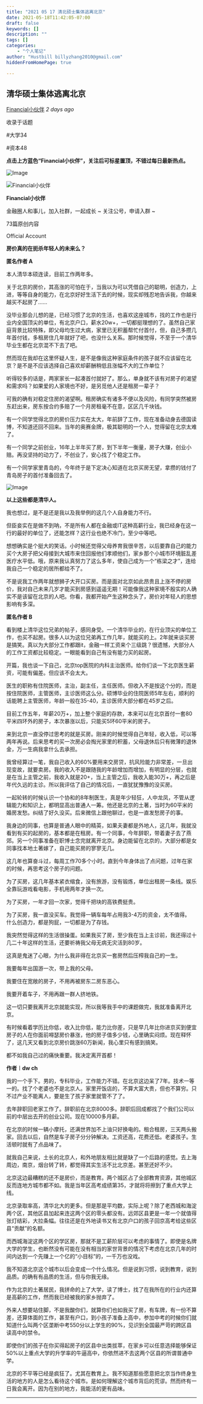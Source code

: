 ```yaml
---
title: "2021 05 17 清北硕士集体逃离北京"
date: 2021-05-18T11:42:05-07:00
draft: false
keywords: []
description: ""
tags: []
categories: 
    - "个人笔记"
author: "Hustbill billyzhang2010@gmail.com"
hiddenFromHomePage: true

---
```


## 清华硕士集体逃离北京

[Financial小伙伴](javascript:void(0);) *2 days ago*

收录于话题

\#大学34

\#资本48

**点击上方蓝色“****Financial小伙伴****”，关注后可标星置顶，不错过每日最新热点。**



![Image](https://mmbiz.qpic.cn/sz_mmbiz_jpg/hMZ5ic1RHXD00iaTVs6DVj45c8ynuT4mufcELHia7Fkd17viaW9muEAJ3OhfAGxIr9LAkcWgwq0vbxr6W5Iewf4ZjQ/640?wx_fmt=jpeg&tp=webp&wxfrom=5&wx_lazy=1&wx_co=1)

![Financial小伙伴](http://mmbiz.qpic.cn/mmbiz_png/hMZ5ic1RHXD1ZgLe3vLfEWZmOazzGnDVTRCbwqbbtXFibU3BTM6chLD8fC38x9ia5mial1z9s6KSktaaCICzRwnPbQ/0?wx_fmt=png)

**Financial小伙伴**

金融圈人和事儿，加入社群，一起成长 ~ 关注公号，申请入群 ~

73篇原创内容



Official Account



**房价真的在扼杀年轻人的未来么？**



**匿名作者 A**



本人清华本硕连读，目前工作两年多。

 

关于北京的房价，其高涨的可怕在于，当我以为可以凭借自己的聪明，创造力，上进，等等自身的能力，在北京好好生活下去的时候，现实却残忍地告诉我，你越来越买不起房了……

 

没毕业那会儿想的是，已经习惯了北京的生活，也喜欢这座城市，找的工作也是行业内全国顶尖的单位，有北京户口，薪水20w+，一切都挺理想的了。虽然自己家庭背景比较特殊，即父母均生过大病，家里已无积蓄帮忙付首付，但，自己多攒几年首付钱，多租房住几年就好了吧，也没什么关系。那时候觉得，不至于一个清华毕业生都在北京混不下去了吧。

 

然而现在我却在这里怀疑人生，是不是像我这种家庭条件的孩子就不应该留在北京？是不是不应该选择自己喜欢却薪酬稍低且涨幅不大的工作单位？

 

听得较多的话是，两家家长一起凑首付就好了。那么，单身就不该有对房子的渴望和需求吗？如果爱的人家境也不好，是另觅他人还是租房一辈子？

 

可我的确有对稳定住房的渴望啊。租房确实有诸多不便以及风险，有同学突然被房东赶出来，房东按合约多赔了一个月房租毫不在意，区区几千块钱。

 

有一个同学觉得北京的房价压力实在太大，年前辞了工作，现在准备动身去德国读博，不知道还回不回来。当年的奥赛金牌，极其聪明的一个人，觉得留在北京太难了。

 

有一个同学之前创业，16年上半年买了房，到下半年一衡量，房子大赚，创业小赔。再没坚持的动力了，不创业了，安心找了个稳定工作。

 

有一个同学家里青岛的，今年终于是下定决心知道在北京买房无望，拿攒的钱付了青岛房子的首付准备回去了。



![Image](https://mmbiz.qpic.cn/sz_mmbiz_png/hMZ5ic1RHXD1OAUL8NibibvPDicPw6xmfku0VkUdU1H5UYdOziagz4clw7icdmg2l92d4UghicE8XnzKnymjAG4XBmquA/640?wx_fmt=png&tp=webp&wxfrom=5&wx_lazy=1&wx_co=1)



**以上这些都是清华人。**

 

我也想过，是不是还是我以及我举例的这几个人自身能力不行。

 

但臣妾实在是做不到呐，不是所有人都在金融或IT这种高薪行业，我已经身在这一行的最好的单位了，还能怎样？这行业也绝不冷门，至少中等吧。

 

想想确实是个挺大的笑话。小时候还觉得父母养育我很辛苦，以后要靠自己的能力买个大房子把父母接到大城市来住回报他们孝顺他们，家乡那个小城市环境脏乱差医疗水平低。哦，原来我认真努力了这么多年，使自己成为一个“栋梁之才”，连给我自己一个稳定的居所都给不了。

 

不是说我工作两年就想狮子大开口买房。而是面对北京如此昂贵且上涨不停的房价，我对自己未来几岁才能买到房感到遥遥无期！可能像我这种家境不殷实的人确实不是该留在北京的人吧。你看，我都开始产生这种念头了，房价对年轻人的思想影响有多深。



**匿名作者 B**



看到楼上清华这位兄弟的帖子，感同身受。一个清华毕业的，在行业顶尖的单位工作，也买不起房。很多人以为这位兄弟再工作几年，就能买的上。2年就来谈买房是搞笑。真以为大部分工作都跟it，金融一样工资来个三级跳？很遗憾，大部分人的工作工资都比较稳定。一眼能看到自己有没有能力买的起房。

 

开篇，我也谈一下自己，北京top医院的内科主治医师。给你们谈一下北京医生薪资，可能有偏差。但应该不会太大。



医生的职称有住院医师，主治，副主任，主任医师。但收入不是按这个分的，而是按住院医师，主管医师，主诊医师这么分。硕博毕业的住院医师5年左右，顺利的话能聘上主管医师，年龄一般在35-40，主诊医师大部分都在45岁之后。

目前工作五年，年薪20万+，加上整个家庭的存款，本来可以在北京首付一套80平米四环外的房子，本次暴涨以后，只能买5环60平米的房子。



来到北京一直没停过思考的就是买房。刚来的时候觉得自己年轻，收入低，可以等两年再说。后来思考的买一次房必会掏光家里的积蓄，父母退休后只有微薄的退休金，万一生病我拿什么去承担。

 

我曾经算过一笔，我自己收入的60%要用来交房贷，抗风险能力非常差，一旦出现变故，就要卖房。我的收入不是跟随我的年龄增加而增加，有明显的分层，也就是在当上主管之前，我收入就是20+，当上主管之后，我收入能30万+，再之后是年代久远的主诊。所以我评估了自己的情况后，一直犹犹豫豫的没买房。



一起轮转的时候认识一个协和的8年制医生，真是年少轻狂，人中龙凤，不管从逻辑能力和知识上，都明显高出普通人一筹。他还是北京的土著，当时为60平米的婚房发愁。纠结了好久没买。后来微信上跟他聊过，也是一直发愁房子的事。



我身边的同事，也算是普通人眼中的精英，如果夫妻都是外地人，这几年，我就没看到有买的起房的，基本都是在租房。有一个同事，今年辞职，带着妻子去了燕郊。另一个同事准备在职博士念完就离开北京。身边能留在北京的，大部分都是女同事找本地土著嫁了，自己能买房的寥寥无几。



这几年也算奋斗过，每周工作70多个小时。直到今年身体出了点问题，过年在家的时候，再思考这个房子的问题。



为了买房，这几年基本紧衣缩食，没有旅游，没有锻炼，单位出租房一条线。娱乐全靠玩游戏看电影，手机用两年才换一次。



为了买房，一年才回一次家，觉得千把块的高铁费挺贵。



为了买房，我一直没买车。我觉得一辆车每年占用我3-4万的资金，太不值得。
什么创造力，都是狗屁，一切都是为了存钱。



我突然觉得这样的生活很操蛋。如果我买了房，至少我在当上主诊前，我还得过十几二十年这样的生活，还要祈祷我父母无病无灾活到80岁。



这真是鬼迷了心眼，为什么我非得在北京买一套房然后压榨我自己的一生。



我要每年出国游一次，带上我的父母。



我要住在宽敞的房子，不用再被房东二房东恶心。



我要开着车子，不用再跟一群人挤地铁。



这一切只要我离开北京就能实现，所以我等我手中的课题做完，我就准备离开北京。



有时候看着学历比你低，收入比你低，能力比你差，只是早几年比你进京买到便宜房子的人在你面前嘚瑟房价暴涨，他的房子值多少钱，心里确实闷烦。现在释怀了，这几天又看到北京房价跳涨60万新闻，我心里只有感到搞笑。



都不如我自己过的痛快重要。我决定离开首都！



**作者︱dw ch**



我的一个手下。男的，专科毕业，工作能力不错。在北京这边呆了7年。技术一等一的。找了个老婆也不是北京人。家里开饭店的，不算大富大贵，但也不算穷。只不过产业不能离人，要是生了孩子家里就管不了了。

 

去年辞职回老家工作了。辞职前在北京8000多。辞职后回成都找了个我们公司以前的中层出去开的创业公司。现在10000多月薪。

 

在北京的时候一辆小摩托，还满世界加不上油只好换电的。租合租房，三天两头搬家。回去以后，自然是车子房子分分钟解决。工资还高，花费还低。老婆孩子。生活顿时就有了点品味了。

 

就我自己来说，土长的北京人，和外地朋友相比就是缺了一个后路的感觉。去上海周边，南京，烟台转了转，都觉得其实生活不比北京差。甚至还好不少。

 

北京这边最糟糕的还不是房价，而是教育。两个城区占了全部教育资源，其他城区反而连地方城市都不如。我是当年区高考成绩第35，才就将将擦到了重点大学上线。

 

北京录取率高，清华北大的更多。但是那是平均数，实际上呢？除了老西城和海淀两个区，其他区县加起来连这两个区的零头都没有。远郊区县更是一年一个就值得张灯结彩，大拉条幅。往往还是在外地读书又有北京户口的孩子回京高考给这些区县“贡献”的名额。

 

而西城海淀这两个区的学区房，那就不是工薪阶层可以考虑的事情了。即使是名牌大学的学生，也断然没有可能在没有相当的家世背景的情况下考虑在北京几年的时间内达到一个先赚上一个亿的“小目标”的，一千万也没戏。

 

我不知道北京这个城市以后会变成一个什么情况。但是说到习惯，说到教育，说到品质。的确有有品质的生活，但与你我无缘。

 

作为北京的土著居民，我拼命的上了大学，读了博士，找了在我所在的行业内还算是高薪的工作，然而我已经被我的家乡抛弃了。

 

外来人想要站住脚，不是我酸你们，就算你们也如我买了房，有车牌，有一份不算差，还算体面的工作，甚至有户口，到小孩子准备上高中，参加中考的时候你们就知道什么叫两个区垄断中考550分以上学生的90%，见识到全国最严苛的跨区县读高中的禁令。

 

即使你们的孩子在你买得起房子的区县中出类拔萃，在家乡可以任意选择能够保证50%以上重点大学的升学率的牛逼高中，你依然进不去这两个区县的所谓普通中学。

 

北京的不平等已经是疯狂了。尤其在教育上。我不知道那些愿意把北京当作终身生活的地方的人是怎么看待这个城市。是如何理解这个城市背后的荒谬。然而终有一日我会离开。因为在别的地方，我能活的更有品味。

------
